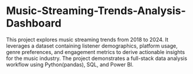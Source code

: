 # Music-Streaming-Trends-Analysis-Dashboard
This project explores music streaming trends from 2018 to 2024. It leverages a dataset containing listener demographics, platform usage, genre preferences, and engagement metrics to derive actionable insights for the music industry. The project demonstrates a full-stack data analysis workflow using Python(pandas), SQL, and Power BI.
